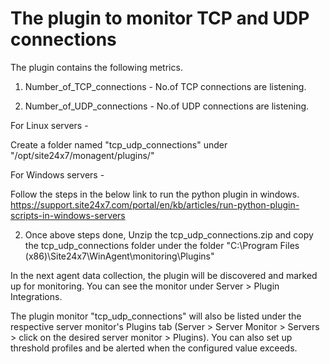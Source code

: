 # The plugin to monitor TCP and UDP connections

The plugin contains the following metrics.

1) Number_of_TCP_connections - No.of TCP connections are listening.

2) Number_of_UDP_connections - No.of UDP connections are listening.

For Linux servers - 

Create a folder named "tcp_udp_connections" under "/opt/site24x7/monagent/plugins/" 


For Windows servers - 

Follow the steps in the below link to run the python plugin in windows.
https://support.site24x7.com/portal/en/kb/articles/run-python-plugin-scripts-in-windows-servers


2. Once above steps done, Unzip the tcp_udp_connections.zip and copy the tcp_udp_connections folder under the folder "C:\Program Files (x86)\Site24x7\WinAgent\monitoring\Plugins"

In the next agent data collection, the plugin will be discovered and marked up for monitoring. You can see the monitor under Server > Plugin Integrations.

The plugin monitor "tcp_udp_connections" will also be listed under the respective server monitor's Plugins tab (Server > Server Monitor > Servers > click on the desired server monitor > Plugins). You can also set up threshold profiles and be alerted when the configured value exceeds.
